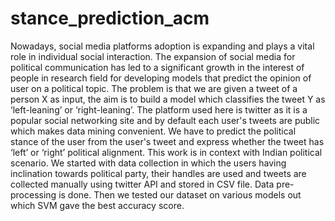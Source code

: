 # stance_prediction_acm
Nowadays, social media platforms adoption is expanding and plays a vital role in individual social interaction. The expansion of social media for political communication has led to a significant growth in the interest of people in research field for developing models that predict the opinion of user on a political topic. The problem is that we are given a tweet of a person X as input, the aim is to build a model which classifies the tweet Y as ‘left-leaning’ or ‘right-leaning’. The platform used here is twitter as it is a popular social networking site and by default each user's tweets are public which makes data mining convenient. We have to predict the political stance of the user from the user's tweet and express whether the tweet has ‘left’ or ‘right’ political alignment. This work is in context with Indian political scenario. We started with data collection in which the users having inclination towards political party, their handles are used and tweets are collected manually using twitter API and stored in CSV file. Data pre-processing is done. Then we tested our dataset on various models out which SVM gave the best accuracy score.

